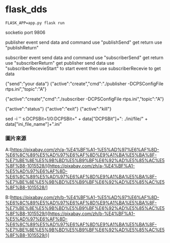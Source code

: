 # flask_dds

```
FLASK_APP=app.py flask run
```

socketio port 9806

publisher event
	send data and command use "publishSend"
	get return use "publishReturn"

subscriber event
	send data and command use "subscriberSend"
	get return use "subscriberReturn"
	get publisher send data use "subscriberRecevieStart" to start event then use subscriberRecevie to get data

{"send":"your data"}
{"active":"create","cmd":"./publisher -DCPSConfigFile rtps.ini","topic":"A"}

{"active":"create","cmd":"./subscriber -DCPSConfigFile rtps.ini","topic":"A"}

{"active":"status"}
{"active":"exit"}
{"active":"kill"}

sed -i '' s:DCPSBit=1/0:DCPSBit=" + data["DCPSBit"]+": ./ini/file/" + data["ini_file_name"]+".ini"

### 圖片來源

A:(https://pixabay.com/zh/a-%E4%BF%A1-%E5%AD%97%E6%AF%8D-%E6%8C%89%E5%AD%97%E6%AF%8D%E9%A1%BA%E5%BA%8F-%E7%BE%8E%E5%9B%BD%E5%B9%BF%E6%92%AD%E5%85%AC%E5%8F%B8-1015528/)[https://pixabay.com/zh/a-%E4%BF%A1-%E5%AD%97%E6%AF%8D-%E6%8C%89%E5%AD%97%E6%AF%8D%E9%A1%BA%E5%BA%8F-%E7%BE%8E%E5%9B%BD%E5%B9%BF%E6%92%AD%E5%85%AC%E5%8F%B8-1015528/]

B:(https://pixabay.com/zh/b-%E4%BF%A1-%E5%AD%97%E6%AF%8D-%E6%8C%89%E5%AD%97%E6%AF%8D%E9%A1%BA%E5%BA%8F-%E7%BE%8E%E5%9B%BD%E5%B9%BF%E6%92%AD%E5%85%AC%E5%8F%B8-1015529/)[https://pixabay.com/zh/b-%E4%BF%A1-%E5%AD%97%E6%AF%8D-%E6%8C%89%E5%AD%97%E6%AF%8D%E9%A1%BA%E5%BA%8F-%E7%BE%8E%E5%9B%BD%E5%B9%BF%E6%92%AD%E5%85%AC%E5%8F%B8-1015529/)]